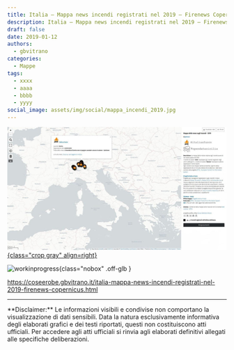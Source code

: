 ```yaml
---
title: Italia – Mappa news incendi registrati nel 2019 – Firenews Copernicus
description: Italia – Mappa news incendi registrati nel 2019 – Firenews Copernicus
draft: false
date: 2019-01-12
authors:
  - gbvitrano
categories:
  - Mappe
tags:
  - xxxx
  - aaaa
  - bbbb
  - yyyy
social_image: assets/img/social/mappa_incendi_2019.jpg
---
```

<style>
.md-typeset code { background-color: #fff0;}  
.md-typeset pre>code { background-color: #fff0;}  
</style>
[![incendi 2019](mappa_incendi_2019.jpg "Italia – Mappa news incendi registrati nel 2019 – Firenews Copernicus" ){class="crop gray" align=right}](index.md)


![workinprogress](https://coseerobe.it/assets/img/workinprogress.jpg "Work in progress"){class="nobox" .off-glb }

https://coseerobe.gbvitrano.it/italia-mappa-news-incendi-registrati-nel-2019-firenews-copernicus.html

<hr>
**Disclaimer:** Le informazioni visibili e condivise non comportano la visualizzazione di dati sensibili. Data la natura esclusivamente informativa degli elaborati grafici e dei testi riportati, questi non costituiscono atti ufficiali. Per accedere agli atti ufficiali si rinvia agli elaborati definitivi allegati alle specifiche deliberazioni.